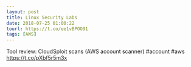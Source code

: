 ```yaml
---
layout: post
title: Linux Security Labs
date: 2018-07-25 01:00:22
tourl: https://t.co/ee1vBPOO91
tags: [AWS]
---
```

Tool review: CloudSploit scans (AWS account scanner) #account #aws https://t.co/pXbf5r5m3x